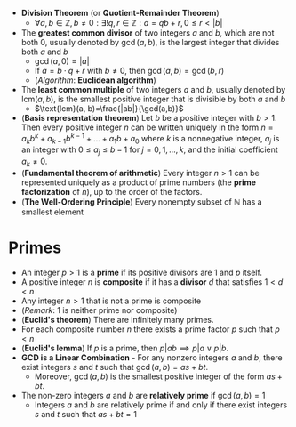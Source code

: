 
- **Division Theorem** (or **Quotient-Remainder Theorem**)
	- $\forall a, b \in \mathbb{Z}, b \ne 0: \exists! q, r \in \mathbb{Z}: a = q b + r, 0 \le r <  |b|$
- The **greatest common divisor** of two integers $a$ and $b$, which are not both $0$, usually denoted by $\gcd(a,b)$, is the largest integer that divides both $a$ and $b$
	- $\gcd(a, 0) = |a|$
	- If $a=b\cdot q + r$ with $b\neq 0$, then $\gcd(a, b) = \gcd(b, r)$
	- (_Algorithm_: **Euclidean algorithm**)
- The **least common multiple** of two integers $a$ and $b$, usually denoted by $\text{lcm}(a, b)$, is the smallest positive integer that is divisible by both $a$ and $b$
	- $\text{lcm}(a, b)=\frac{|ab|}{\gcd(a,b)}$
- (**Basis representation theorem**) Let $b$ be a positive integer with $b > 1$. Then every positive integer $n$ can be written uniquely in the form $n = a_kb^k + a_{k-1}b^{k-1} + \dots + a_1b + a_0$ where $k$ is a nonnegative integer, $a_j$ is an integer with $0 \leq a_j \leq b - 1$ for $j = 0, 1, \dots, k$, and the initial coefficient $a_k \neq 0$.
- (**Fundamental theorem of arithmetic**) Every integer $n>1$ can be represented uniquely as a product of prime numbers (the **prime factorization** of $n$), up to the order of the factors. 
- (**The Well-Ordering Principle**) Every nonempty subset of $\mathbb{N}$ has a smallest element
# Primes 

- An integer $p>1$ is a **prime** if its positive divisors are $1$ and $p$ itself. 
- A positive integer $n$ is **composite** if it has a **divisor** $d$ that satisfies $1<d<n$ 
- Any integer $n>1$ that is not a prime is composite
- (_Remark_: $1$ is neither prime nor composite)
- (**Euclid's theorem**) There are infinitely many primes.
- For each composite number $n$ there exists a prime factor $p$ such that $p<n$
- (**Euclid's lemma**) If $p$ is a prime, then $p|{ab}\implies p|a \lor p|b$.
- **GCD is a Linear Combination** - For any nonzero integers $a$ and $b$, there exist integers $s$ and $t$ such that $\gcd(a, b) = as + bt$. 
	- Moreover, $\gcd(a, b)$ is the smallest positive integer of the form $as + bt$.
- The non-zero integers $a$ and $b$ are **relatively prime** if $\gcd(a,b)=1$
	- Integers $a$ and $b$ are relatively prime if and only if there exist integers $s$ and $t$ such that $as + bt = 1$


